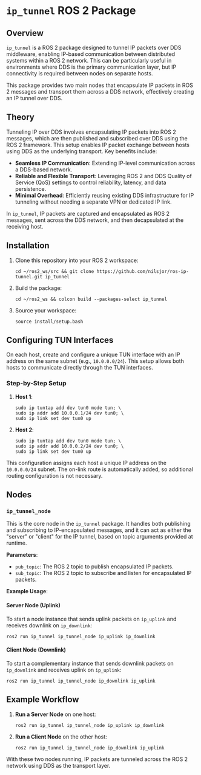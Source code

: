 # `ip_tunnel` ROS 2 Package

## Overview

`ip_tunnel` is a ROS 2 package designed to tunnel IP packets over DDS middleware, enabling IP-based communication between distributed systems within a ROS 2 network. This can be particularly useful in environments where DDS is the primary communication layer, but IP connectivity is required between nodes on separate hosts.

This package provides two main nodes that encapsulate IP packets in ROS 2 messages and transport them across a DDS network, effectively creating an IP tunnel over DDS.

## Theory

Tunneling IP over DDS involves encapsulating IP packets into ROS 2 messages, which are then published and subscribed over DDS using the ROS 2 framework. This setup enables IP packet exchange between hosts using DDS as the underlying transport. Key benefits include:

- **Seamless IP Communication**: Extending IP-level communication across a DDS-based network.
- **Reliable and Flexible Transport**: Leveraging ROS 2 and DDS Quality of Service (QoS) settings to control reliability, latency, and data persistence.
- **Minimal Overhead**: Efficiently reusing existing DDS infrastructure for IP tunneling without needing a separate VPN or dedicated IP link.

In `ip_tunnel`, IP packets are captured and encapsulated as ROS 2 messages, sent across the DDS network, and then decapsulated at the receiving host.

## Installation

1. Clone this repository into your ROS 2 workspace:
    ```
    cd ~/ros2_ws/src && git clone https://github.com/nilsjor/ros-ip-tunnel.git ip_tunnel
    ```

2. Build the package:
    ```
    cd ~/ros2_ws && colcon build --packages-select ip_tunnel
    ```

3. Source your workspace:
    ```
    source install/setup.bash
    ```

## Configuring TUN Interfaces

On each host, create and configure a unique TUN interface with an IP address on the same subnet (e.g., `10.0.0.0/24`). This setup allows both hosts to communicate directly through the TUN interfaces.

### Step-by-Step Setup

1. **Host 1**:
    ```
    sudo ip tuntap add dev tun0 mode tun; \
    sudo ip addr add 10.0.0.1/24 dev tun0; \
    sudo ip link set dev tun0 up
    ```

2. **Host 2**:
    ```
    sudo ip tuntap add dev tun0 mode tun; \
    sudo ip addr add 10.0.0.2/24 dev tun0; \
    sudo ip link set dev tun0 up
    ```

This configuration assigns each host a unique IP address on the `10.0.0.0/24` subnet. The on-link route is automatically added, so additional routing configuration is not necessary.

## Nodes

### `ip_tunnel_node`

This is the core node in the `ip_tunnel` package. It handles both publishing and subscribing to IP-encapsulated messages, and it can act as either the "server" or "client" for the IP tunnel, based on topic arguments provided at runtime.

**Parameters**:

- `pub_topic`: The ROS 2 topic to publish encapsulated IP packets.
- `sub_topic`: The ROS 2 topic to subscribe and listen for encapsulated IP packets.

**Example Usage**:

#### Server Node (Uplink)

To start a node instance that sends uplink packets on `ip_uplink` and receives downlink on `ip_downlink`:
```
ros2 run ip_tunnel ip_tunnel_node ip_uplink ip_downlink
```

#### Client Node (Downlink)

To start a complementary instance that sends downlink packets on `ip_downlink` and receives uplink on `ip_uplink`:
```
ros2 run ip_tunnel ip_tunnel_node ip_downlink ip_uplink
```

## Example Workflow

1. **Run a Server Node** on one host:
    ```
    ros2 run ip_tunnel ip_tunnel_node ip_uplink ip_downlink
    ```
    
2. **Run a Client Node** on the other host:
    ```
    ros2 run ip_tunnel ip_tunnel_node ip_downlink ip_uplink
    ```
    

With these two nodes running, IP packets are tunneled across the ROS 2 network using DDS as the transport layer.
